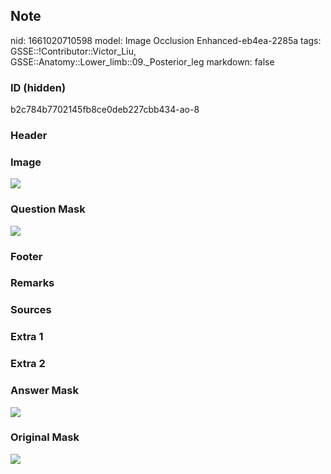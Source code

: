 ## Note
nid: 1661020710598
model: Image Occlusion Enhanced-eb4ea-2285a
tags: GSSE::!Contributor::Victor_Liu, GSSE::Anatomy::Lower_limb::09._Posterior_leg
markdown: false

### ID (hidden)
b2c784b7702145fb8ce0deb227cbb434-ao-8

### Header


### Image
<img src="tmp4iym4hz6.png">

### Question Mask
<img src="b2c784b7702145fb8ce0deb227cbb434-ao-8-Q.svg">

### Footer


### Remarks


### Sources


### Extra 1


### Extra 2


### Answer Mask
<img src="b2c784b7702145fb8ce0deb227cbb434-ao-8-A.svg">

### Original Mask
<img src="b2c784b7702145fb8ce0deb227cbb434-ao-O.svg">
